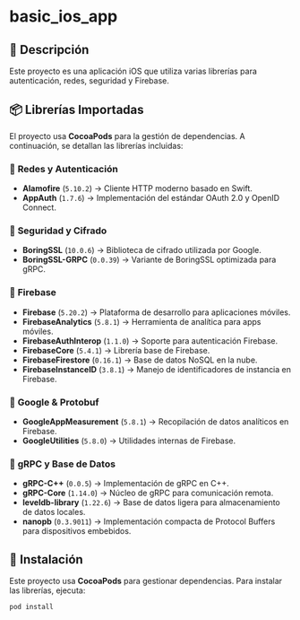 # basic_ios_app

## 📱 Descripción
Este proyecto es una aplicación iOS que utiliza varias librerías para autenticación, redes, seguridad y Firebase.

## 📦 Librerías Importadas
El proyecto usa **CocoaPods** para la gestión de dependencias. A continuación, se detallan las librerías incluidas:

### 🔹 **Redes y Autenticación**
- **Alamofire** (`5.10.2`) → Cliente HTTP moderno basado en Swift.
- **AppAuth** (`1.7.6`) → Implementación del estándar OAuth 2.0 y OpenID Connect.

### 🔹 **Seguridad y Cifrado**
- **BoringSSL** (`10.0.6`) → Biblioteca de cifrado utilizada por Google.
- **BoringSSL-GRPC** (`0.0.39`) → Variante de BoringSSL optimizada para gRPC.

### 🔹 **Firebase**
- **Firebase** (`5.20.2`) → Plataforma de desarrollo para aplicaciones móviles.
- **FirebaseAnalytics** (`5.8.1`) → Herramienta de analítica para apps móviles.
- **FirebaseAuthInterop** (`1.1.0`) → Soporte para autenticación Firebase.
- **FirebaseCore** (`5.4.1`) → Librería base de Firebase.
- **FirebaseFirestore** (`0.16.1`) → Base de datos NoSQL en la nube.
- **FirebaseInstanceID** (`3.8.1`) → Manejo de identificadores de instancia en Firebase.

### 🔹 **Google & Protobuf**
- **GoogleAppMeasurement** (`5.8.1`) → Recopilación de datos analíticos en Firebase.
- **GoogleUtilities** (`5.8.0`) → Utilidades internas de Firebase.

### 🔹 **gRPC y Base de Datos**
- **gRPC-C++** (`0.0.5`) → Implementación de gRPC en C++.
- **gRPC-Core** (`1.14.0`) → Núcleo de gRPC para comunicación remota.
- **leveldb-library** (`1.22.6`) → Base de datos ligera para almacenamiento de datos locales.
- **nanopb** (`0.3.9011`) → Implementación compacta de Protocol Buffers para dispositivos embebidos.

## 🔧 Instalación
Este proyecto usa **CocoaPods** para gestionar dependencias. Para instalar las librerías, ejecuta:

```bash
pod install
